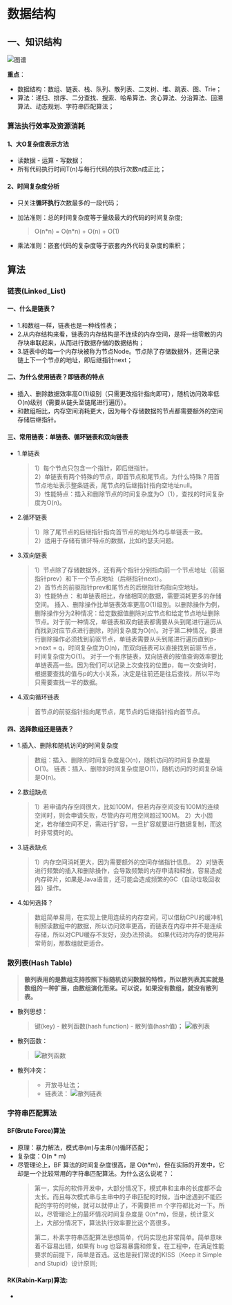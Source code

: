 # 数据结构

## 一、知识结构
![图谱](./image/data_structrue.jpg)

**重点**：
* 数据结构：数组、链表、栈、队列、散列表、二叉树、堆、跳表、图、Trie；
* 算法：递归、排序、二分查找、搜索、哈希算法、贪心算法、分治算法、回溯算法、动态规划、字符串匹配算法；

### 算法执行效率及资源消耗
#### 1、大O复杂度表示方法

* 读数据 - 运算 - 写数据；
* 所有代码执行时间T(n)与每行代码的执行次数n成正比；

#### 2、时间复杂度分析
* 只关注**循环执行**次数最多的一段代码；

* 加法准则：总的时间复杂度等于量级最大的代码的时间复杂度;
  > O(n\*n) = O(n\*n) + O(n) + O(1)

* 乘法准则：嵌套代码的复杂度等于嵌套内外代码复杂度的乘积；

## 算法

### 链表(Linked_List)
#### 一、什么是链表？
* 1.和数组一样，链表也是一种线性表；
* 2.从内存结构来看，链表的内存结构是不连续的内存空间，是将一组零散的内存块串联起来，从而进行数据存储的数据结构；
* 3.链表中的每一个内存块被称为节点Node。节点除了存储数据外，还需记录链上下一个节点的地址，即后继指针next；

#### 二、为什么使用链表？即链表的特点
* 插入、删除数据效率高O(1)级别（只需更改指针指向即可），随机访问效率低O(n)级别（需要从链头至链尾进行遍历）。
* 和数组相比，内存空间消耗更大，因为每个存储数据的节点都需要额外的空间存储后继指针。

#### 三、常用链表：单链表、循环链表和双向链表
* 1.单链表
  > 1）每个节点只包含一个指针，即后继指针。<br>
  > 2）单链表有两个特殊的节点，即首节点和尾节点。为什么特殊？用首节点地址表示整条链表，尾节点的后继指针指向空地址null。<br>
  > 3）性能特点：插入和删除节点的时间复杂度为O（1），查找的时间复杂度为O(n)。

* 2.循环链表
  > 1）除了尾节点的后继指针指向首节点的地址外均与单链表一致。<br>
  > 2）适用于存储有循环特点的数据，比如约瑟夫问题。

* 3.双向链表
  > 1）节点除了存储数据外，还有两个指针分别指向前一个节点地址（前驱指针prev）和下一个节点地址（后继指针next）。<br>
  > 2）首节点的前驱指针prev和尾节点的后继指针均指向空地址。<br>
  > 3）性能特点：
    和单链表相比，存储相同的数据，需要消耗更多的存储空间。
    插入、删除操作比单链表效率更高O(1)级别。以删除操作为例，删除操作分为2种情况：给定数据值删除对应节点和给定节点地址删除节点。对于前一种情况，单链表和双向链表都需要从头到尾进行遍历从而找到对应节点进行删除，时间复杂度为O(n)。对于第二种情况，要进行删除操作必须找到前驱节点，单链表需要从头到尾进行遍历直到p-&gt;next = q，时间复杂度为O(n)，而双向链表可以直接找到前驱节点，时间复杂度为O(1)。
    对于一个有序链表，双向链表的按值查询效率要比单链表高一些。因为我们可以记录上次查找的位置p，每一次查询时，根据要查找的值与p的大小关系，决定是往前还是往后查找，所以平均只需要查找一半的数据。

* 4.双向循环链表
  > 首节点的前驱指针指向尾节点，尾节点的后继指针指向首节点。

#### 四、选择数组还是链表？
* 1.插入、删除和随机访问的时间复杂度
  > 数组：插入、删除的时间复杂度是O(n)，随机访问的时间复杂度是O(1)。
  > 链表：插入、删除的时间复杂度是O(1)，随机访问的时间复杂端是O(n)。

* 2.数组缺点
  > 1）若申请内存空间很大，比如100M，但若内存空间没有100M的连续空间时，则会申请失败，尽管内存可用空间超过100M。
  > 2）大小固定，若存储空间不足，需进行扩容，一旦扩容就要进行数据复制，而这时非常费时的。

* 3.链表缺点
  > 1）内存空间消耗更大，因为需要额外的空间存储指针信息。
  > 2）对链表进行频繁的插入和删除操作，会导致频繁的内存申请和释放，容易造成内存碎片，如果是Java语言，还可能会造成频繁的GC（自动垃圾回收器）操作。

* 4.如何选择？
  > 数组简单易用，在实现上使用连续的内存空间，可以借助CPU的缓冲机制预读数组中的数据，所以访问效率更高，而链表在内存中并不是连续存储，所以对CPU缓存不友好，没办法预读。
  > 如果代码对内存的使用非常苛刻，那数组就更适合。


### 散列表(Hash Table)

> **散列表用的是数组支持按照下标随机访问数据的特性，所以散列表其实就是数组的一种扩展，由数组演化而来。可以说，如果没有数组，就没有散列表。**
* 散列思想：
  > 键(key) - 散列函数(hash function) - 散列值(hash值)；
  > ![散列表](./image/散列表.jpg)
* 散列函数：
  > ![散列函数](./image/散列函数.jpg)
* 散列冲突：
  > * 开放寻址法；
  > * 链表法：
    > ![散列链表](./image/散列链表法.jpg)



### 字符串匹配算法

#### BF(Brute Force)算法
* 原理：暴力解法，模式串(m)与主串(n)循环匹配；
* 复杂度：O(n * m)
* 尽管理论上，BF 算法的时间复杂度很高，是 O(n*m)，但在实际的开发中，它却是一个比较常用的字符串匹配算法。为什么这么说呢？：
    > 第一，实际的软件开发中，大部分情况下，模式串和主串的长度都不会太长。而且每次模式串与主串中的子串匹配的时候，当中途遇到不能匹配的字符的时候，就可以就停止了，不需要把 m 个字符都比对一下。所以，尽管理论上的最坏情况时间复杂度是 O(n*m)，但是，统计意义上，大部分情况下，算法执行效率要比这个高很多。
    > <p>第二，朴素字符串匹配算法思想简单，代码实现也非常简单。简单意味着不容易出错，如果有 bug 也容易暴露和修复。在工程中，在满足性能要求的前提下，简单是首选。这也是我们常说的KISS（Keep it Simple and Stupid）设计原则;
    > 

#### RK(Rabin-Karp)算法:
* 





